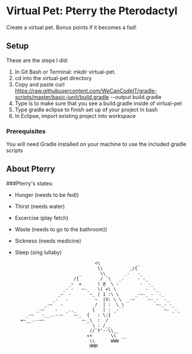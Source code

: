 # Virtual Pet: Pterry the Pterodactyl

Create a virtual pet. Bonus points if it becomes a fad!

## Setup
These are the steps I did:
1. In Git Bash or Terminal: mkdir virtual-pet.
2. cd into the virtual-pet directory
3. Copy and paste curl https://raw.githubusercontent.com/WeCanCodeIT/gradle-scripts/master/basic-junit/build.gradle --output build.gradle
4. Type ls to make sure that you see a build.gradle inside of virtual-pet
5. Type gradle eclipse to finish set up of your project in bash
6. In Eclipse, import existing project into workspace

### Prerequisites

You will need Gradle installed on your machine to use the included gradle scripts

## About Pterry

###Pterry's states:

- Hunger (needs to be fed))
- Thirst (needs water)
- Excercise (play fetch)
- Waste (needs to go to the bathroom))
- Sickness (needs medicine)
- Sleep (sing lullaby)






                                    <\              _
                                     \\          _/{
                              _       \\       _-   -_
                            /{        / `\   _-     - -_
                          _~  =      ( @  \ -        -  -_    
                        _- -   ~-_   \( =\ \           -  -_
                      _~  -       ~_ | 1 :\ \      _-~-_ -  -_
                    _-   -          ~  |V: \ \  _-~     ~-_-  -_
                 _-~   -            /  | :  \ \            ~-_- -_
              _-~    -   _.._      {   | : _-``               ~- _-_
          _-~   -__..--~    ~-_  {   : \:}
        =~__.--~~              ~-_\  :  /
                                   \ : /__
                                  //`Y'--\\__   
                                 <+       \\  __
                                  \\      WWW
                                  MMM
